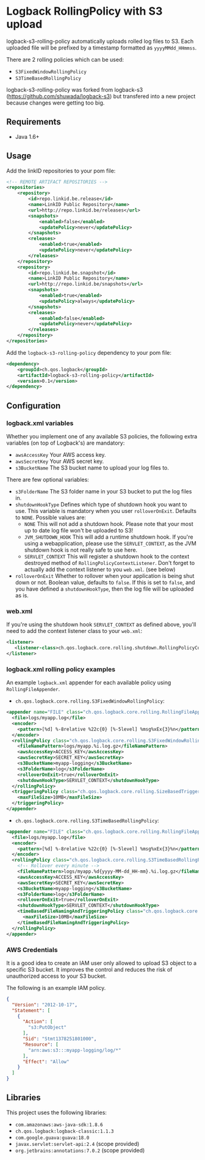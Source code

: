 Logback RollingPolicy with S3 upload
====================================

logback-s3-rolling-policy automatically uploads rolled log files to S3. Each uploaded file will be prefixed by a timestamp formatted as `yyyyMMdd_HHmmss`.

There are 2 rolling policies which can be used:
* `S3FixedWindowRollingPolicy`
* `S3TimeBasedRollingPolicy`

logback-s3-rolling-policy was forked from logback-s3 (https://github.com/shuwada/logback-s3) but transfered into a new project because changes were getting too big.

Requirements
------------

* Java 1.6+

Usage
-----

Add the linkID repositories to your pom file:
```xml
<!-- REMOTE ARTIFACT REPOSITORIES -->
<repositories>
    <repository>
        <id>repo.linkid.be.release</id>
        <name>LinkID Public Repository</name>
        <url>http://repo.linkid.be/releases</url>
        <snapshots>
            <enabled>false</enabled>
            <updatePolicy>never</updatePolicy>
        </snapshots>
        <releases>
            <enabled>true</enabled>
            <updatePolicy>never</updatePolicy>
        </releases>
    </repository>
    <repository>
        <id>repo.linkid.be.snapshot</id>
        <name>LinkID Public Repository</name>
        <url>http://repo.linkid.be/snapshots</url>
        <snapshots>
            <enabled>true</enabled>
            <updatePolicy>always</updatePolicy>
        </snapshots>
        <releases>
            <enabled>false</enabled>
            <updatePolicy>never</updatePolicy>
        </releases>
    </repository>
</repositories>
```

Add the `logback-s3-rolling-policy` dependency to your pom file:
```xml
<dependency>
    <groupId>ch.qos.logback</groupId>
    <artifactId>logback-s3-rolling-policy</artifactId>
    <version>0.1</version>
</dependency>
```

Configuration
-------------

### logback.xml variables

Whether you implement one of any available S3 policies, the following extra variables (on top of Logback's) are mandatory:

* `awsAccessKey` Your AWS access key.
* `awsSecretKey` Your AWS secret key.
* `s3BucketName` The S3 bucket name to upload your log files to.

There are few optional variables:

* `s3FolderName` The S3 folder name in your S3 bucket to put the log files in.
* `shutdownHookType` Defines which type of shutdown hook you want to use. This variable is mandatory when you user `rolloverOnExit`. Defaults to `NONE`. Possible values are:
  * `NONE` This will not add a shutdown hook. Please note that your most up to date log file won't be uploaded to S3!
  * `JVM_SHUTDOWN_HOOK` This will add a runtime shutdown hook. If you're using a webapplication, please use the `SERVLET_CONTEXT`, as the JVM shutdown hook is not really safe to use here.
  * `SERVLET_CONTEXT` This will register a shutdown hook to the context destroyed method of `RollingPolicyContextListener`. Don't forget to actually add the context listener to you `web.xml`. (see below)
* `rolloverOnExit` Whether to rollover when your application is being shut down or not. Boolean value, defaults to `false`. If this is set to `false`, and you have defined a `shutdownHookType`, then the log file will be uploaded as is.

### web.xml

If you're using the shutdown hook `SERVLET_CONTEXT` as defined above, you'll need to add the context listener class to your `web.xml`:

```xml
<listener>
   <listener-class>ch.qos.logback.core.rolling.shutdown.RollingPolicyContextListener</listener-class>
</listener>
```

### logback.xml rolling policy examples

An example `logback.xml` appender for each available policy using `RollingFileAppender`.

* `ch.qos.logback.core.rolling.S3FixedWindowRollingPolicy`:  
```xml
<appender name="FILE" class="ch.qos.logback.core.rolling.RollingFileAppender">
  <file>logs/myapp.log</file>
  <encoder>
    <pattern>[%d] %-8relative %22c{0} [%-5level] %msg%xEx{3}%n</pattern>
  </encoder>
  <rollingPolicy class="ch.qos.logback.core.rolling.S3FixedWindowRollingPolicy">
    <fileNamePattern>logs/myapp.%i.log.gz</fileNamePattern>
    <awsAccessKey>ACCESS_KEY</awsAccessKey>
    <awsSecretKey>SECRET_KEY</awsSecretKey>
    <s3BucketName>myapp-logging</s3BucketName>
    <s3FolderName>log</s3FolderName>
    <rolloverOnExit>true</rolloverOnExit>
    <shutdownHookType>SERVLET_CONTEXT</shutdownHookType>
  </rollingPolicy>
  <triggeringPolicy class="ch.qos.logback.core.rolling.SizeBasedTriggeringPolicy">
    <maxFileSize>10MB</maxFileSize>
  </triggeringPolicy>
</appender>
```

* `ch.qos.logback.core.rolling.S3TimeBasedRollingPolicy`:  
```xml
<appender name="FILE" class="ch.qos.logback.core.rolling.RollingFileAppender">
  <file>logs/myapp.log</file>
  <encoder>
    <pattern>[%d] %-8relative %22c{0} [%-5level] %msg%xEx{3}%n</pattern>
  </encoder>
  <rollingPolicy class="ch.qos.logback.core.rolling.S3TimeBasedRollingPolicy">
    <!-- Rollover every minute -->
    <fileNamePattern>logs/myapp.%d{yyyy-MM-dd_HH-mm}.%i.log.gz</fileNamePattern>
    <awsAccessKey>ACCESS_KEY</awsAccessKey>
    <awsSecretKey>SECRET_KEY</awsSecretKey>
    <s3BucketName>myapp-logging</s3BucketName>
    <s3FolderName>log</s3FolderName>
    <rolloverOnExit>true</rolloverOnExit>
    <shutdownHookType>SERVLET_CONTEXT</shutdownHookType>
    <timeBasedFileNamingAndTriggeringPolicy class="ch.qos.logback.core.rolling.SizeAndTimeBasedFNATP">
      <maxFileSize>10MB</maxFileSize>
    </timeBasedFileNamingAndTriggeringPolicy>
  </rollingPolicy>
</appender>
```

### AWS Credentials

It is a good idea to create an IAM user only allowed to upload S3 object to a specific S3 bucket.
It improves the control and reduces the risk of unauthorized access to your S3 bucket.

The following is an example IAM policy.
```json
{
  "Version": "2012-10-17",
  "Statement": [
    {
      "Action": [
        "s3:PutObject"
      ],
      "Sid": "Stmt1378251801000",
      "Resource": [
        "arn:aws:s3:::myapp-logging/log/*"
      ],
      "Effect": "Allow"
    }
  ]
}
```

Libraries
---------

This project uses the following libraries:
* `com.amazonaws:aws-java-sdk:1.8.6`
* `ch.qos.logback:logback-classic:1.1.3`
* `com.google.guava:guava:18.0`
* `javax.servlet:servlet-api:2.4` (scope provided)
* `org.jetbrains:annotations:7.0.2` (scope provided)
